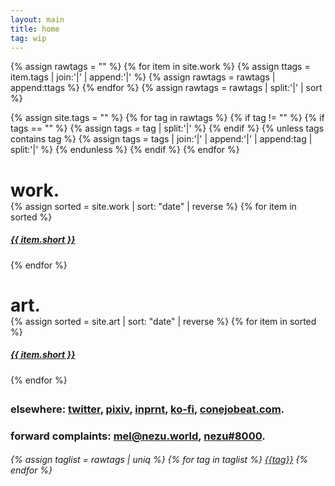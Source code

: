 ```yaml
---
layout: main
title: home
tag: wip
---
```


{% assign rawtags = "" %}
{% for item in site.work %}
  {% assign ttags = item.tags | join:'|' | append:'|' %}
  {% assign rawtags = rawtags | append:ttags %}
{% endfor %}
{% assign rawtags = rawtags | split:'|' | sort %}

{% assign site.tags = "" %}
{% for tag in rawtags %}
  {% if tag != "" %}
    {% if tags == "" %}
      {% assign tags = tag | split:'|' %}
    {% endif %}
    {% unless tags contains tag %}
      {% assign tags = tags | join:'|' | append:'|' | append:tag | split:'|' %}
    {% endunless %}
  {% endif %}
{% endfor %}

<div>
  <div style="margin-bottom: 2em">
    <h1 style="margin-bottom: 0">
      <!-- <a class="clean underline" href="/about.html">mel</a> is irresponsible for: <br> -->
      work.
    </h1>
    <div class="portfolio-grid">
      {% assign sorted = site.work | sort: "date" | reverse %}
      {% for item in sorted %}
        <a class="clean" href="{{ item.url }}">
          <div class="portfolio-item">
            <div class="portfolio-img"
                style="background-image:url('{{ site.baseurl }}/assets/cover/{{ item.cover }}')">
            </div>
            <h5 style="text-align:left">{{ item.short }}</h5>
            <!-- <p><a class="clean" href="{{ item.url }}">{{ item.short }}</a></p> -->
          </div>
        </a>
      {% endfor %}
    </div>
  </div>

  <!-- <div style="margin-bottom: 2em">
    <h1>
      <a class="clean underline" href="/about.html">mel m.</a> is irresponsible for: <br>
      {% assign sorted = site.work | sort: "date" | reverse %}
      {% for item in sorted %}
          {% if forloop.last == true %}
            & <a class="clean underline" href="{{ item.url }}">{{ item.short }}</a>.
          {% else %}
            <a class="clean underline" href="{{ item.url }}">{{ item.short }}</a>, 
          {% endif %}
      {% endfor %}
    </h1>
  </div> -->

  <!-- art gallery -->
  <div style="margin-bottom: 2em">
    <h1 style="margin-bottom: 0">
      art.
    </h1>
    <div class="portfolio-grid">
      {% assign sorted = site.art | sort: "date" | reverse %}
      {% for item in sorted %}
        <a class="clean" href="{{ item.url }}">
          <div class="portfolio-item">
            <div class="portfolio-img"
                style="background-image:url('{{ site.baseurl }}/assets/cover/{{ item.cover }}')">
            </div>
            <h5 style="text-align:left">{{ item.short }}</h5>
            <!-- <p><a class="clean" href="{{ item.url }}">{{ item.short }}</a></p> -->
          </div>
        </a>
      {% endfor %}
    </div>
  </div>

  <!-- <h2><a class="clean" href="/about.html">who?</a></h2> -->

  <!-- social -->
  <div>
    <h3>
      elsewhere: <a target="_blank" class="clean" href="http://twitter.com/ncb0_">twitter</a>, <a target="_blank" class="clean" href="https://www.pixiv.net/en/users/63526507">pixiv</a>, <a target="_blank" class="clean" href="https://www.inprnt.com/profile/nezu/">inprnt</a>, <a target="_blank" class="clean" href="http://ko-fi.com/nezita">ko-fi</a>, <a target="_blank" class="clean" href="http://conejobeat.com">conejobeat.com</a>.
    </h3>
  </div>

  <!-- contact -->
  <div>
    <h3>forward complaints: <a class="clean" href="mailto:mel@nezu.world">mel@nezu.world</a>, <a class="clean" href="http://discord.com/users/272803229274996737">nezu#8000</a>.</h3>
    <!-- <ul class="links">
      <li><a class="external2" href="mailto:mel@ncb0.work">mel@ncb0.work</a> </li>
      <li><a class="external2" href="http://discord.com/users/272803229274996737">nezu#8000</a> </li>
    </ul> -->
  </div>

  <!-- tags -->
  <div id="alltags">
    <h6>
      {% assign taglist = rawtags | uniq %}
      {% for tag in taglist %}
        <a class="tag" href="{{ site.baseurl }}/tag/{{ tag }}.html">{{tag}}</a>
      {% endfor %}
    </h6>
  </div>
</div>

